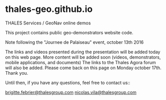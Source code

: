 # thales-geo.github.io
THALES Services / GeoNav online demos

This project contains public geo-demonstrators website code.

Note following the "Journee de Palaiseau" event, october 13th 2016

The links and videos presented during the presentation will be added today on this web page.
More content will be added soon (videos, demonstrators, mobile applications, and documents)
The links to the Thales Agora forum will also be added.
Please come back on this page on Monday october 17th.
Thank you.

Until then, if you have any questions, feel free to contact us::

brigitte.febrier@thalesgroup.com
nicolas.vila@thalesgroup.com